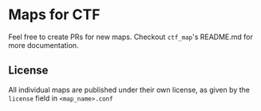 # Maps for CTF

Feel free to create PRs for new maps. Checkout `ctf_map`'s README.md for more documentation.

## License
All individual maps are published under their own license, as given by the `license` field in `<map_name>.conf`
